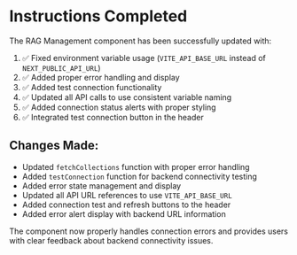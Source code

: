 # Instructions Completed

The RAG Management component has been successfully updated with:

1. ✅ Fixed environment variable usage (`VITE_API_BASE_URL` instead of `NEXT_PUBLIC_API_URL`)
2. ✅ Added proper error handling and display
3. ✅ Added test connection functionality
4. ✅ Updated all API calls to use consistent variable naming
5. ✅ Added connection status alerts with proper styling
6. ✅ Integrated test connection button in the header

## Changes Made:

- Updated `fetchCollections` function with proper error handling
- Added `testConnection` function for backend connectivity testing
- Added error state management and display
- Updated all API URL references to use `VITE_API_BASE_URL`
- Added connection test and refresh buttons to the header
- Added error alert display with backend URL information

The component now properly handles connection errors and provides users with clear feedback about backend connectivity issues.